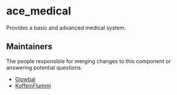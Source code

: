 ace_medical
===============

Provides a basic and advanced medical system.


## Maintainers

The people responsible for merging changes to this component or answering potential questions.

- [Glowbal](https://github.com/Glowbal)
- [KoffeinFlummi](https://github.com/KoffeinFlummi)
